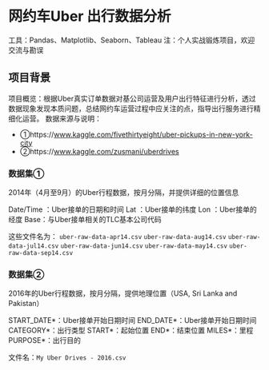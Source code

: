 # 网约车Uber 出行数据分析
 
工具：Pandas、Matplotlib、Seaborn、Tableau
注：个人实战锻炼项目，欢迎交流与勘误

## 项目背景
项目概览：根据Uber真实订单数据对基公司运营及用户出行特征进行分析，透过数据现象发现本质问题，总结网约车运营过程中应关注的点，指导出行服务进行精细化运营。
数据来源与说明：
- ①https://www.kaggle.com/fivethirtyeight/uber-pickups-in-new-york-city
- ②https://www.kaggle.com/zusmani/uberdrives


### 数据集①

2014年（4月至9月）的Uber行程数据，按月分隔，并提供详细的位置信息

Date/Time ：Uber接单的日期和时间
Lat ：Uber接单的纬度
Lon ：Uber接单的经度
Base：与Uber接单相关的TLC基本公司代码

这些文件名为：
`uber-raw-data-apr14.csv`
`uber-raw-data-aug14.csv`
`uber-raw-data-jul14.csv`
`uber-raw-data-jun14.csv`
`uber-raw-data-may14.csv`
`uber-raw-data-sep14.csv`

### 数据集②
2016年的Uber行程数据，按月分隔，提供地理位置（USA, Sri Lanka and Pakistan）

START_DATE*：Uber接单开始日期时间
END_DATE*：Uber接单开始日期时间
CATEGORY*：出行类型
START*：起始位置
END*：结束位置
MILES*：里程
PURPOSE*：出行目的

文件名：`My Uber Drives - 2016.csv`

